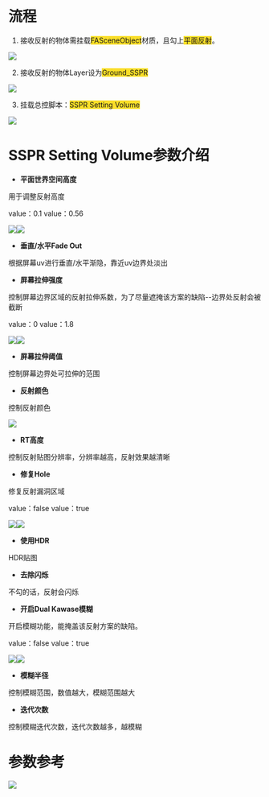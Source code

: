 # 流程
1. 接收反射的物体需挂载<font style="background-color:#FBDE28;">FASceneObject</font>材质，且勾上<font style="background-color:#FBDE28;">平面反射</font>。

![](https://cdn.nlark.com/yuque/0/2024/png/46064633/1730173051771-5682e243-8f54-40ea-83a6-56e4a97f328b.png)

2. 接收反射的物体Layer设为<font style="background-color:#FBDE28;">Ground_SSPR</font>

![](https://cdn.nlark.com/yuque/0/2024/png/46064633/1730173141208-15eba3cf-2519-4d38-8baf-bd085f9590c0.png)

3. 挂载总控脚本：<font style="background-color:#FBDE28;">SSPR Setting Volume</font>

![](https://cdn.nlark.com/yuque/0/2024/png/46064633/1730173351868-f5ddea44-0cdc-474d-bb94-e2f0c352b4a6.png)

# SSPR Setting Volume参数介绍
+ **平面世界空间高度**

用于调整反射高度

value：0.1						  value：0.56

![](https://cdn.nlark.com/yuque/0/2024/png/46064633/1730178504619-4fd59908-22a7-4e15-9612-656cf8027445.png)![](https://cdn.nlark.com/yuque/0/2024/png/46064633/1730178559259-5af6d70f-0148-4449-8774-6d71199b335c.png)

+ **垂直/水平Fade Out**

根据屏幕uv进行垂直/水平渐隐，靠近uv边界处淡出

+ **屏幕拉伸强度**

控制屏幕边界区域的反射拉伸系数，为了尽量遮掩该方案的缺陷--边界处反射会被截断

value：0								value：1.8

![](https://cdn.nlark.com/yuque/0/2024/png/46064633/1730179524474-af250c72-a89d-4023-9ee7-d6afdd341d2b.png)![](https://cdn.nlark.com/yuque/0/2024/png/46064633/1730179699375-249f76fa-4667-44bc-b6ae-40ae6f16199e.png)

+ **屏幕拉伸阈值**

控制屏幕边界处可拉伸的范围

+ **反射颜色**

控制反射颜色

![](https://cdn.nlark.com/yuque/0/2024/png/46064633/1730180066844-bfd8abb7-5103-47e4-b80b-7b8399b45b69.png)

+ **RT高度**

控制反射贴图分辨率，分辨率越高，反射效果越清晰

+ **修复Hole**

修复反射漏洞区域

value：false							value：true

![](https://cdn.nlark.com/yuque/0/2024/png/46064633/1730180530923-766add4b-b143-4e6d-b1e7-a0ea98e39172.png)![](https://cdn.nlark.com/yuque/0/2024/png/46064633/1730180551708-bb8537e3-9839-4b48-a47f-d53313f2c7d8.png)

+ **使用HDR**

HDR贴图

+ **去除闪烁**

不勾的话，反射会闪烁

+ **开启Dual Kawase模糊**

开启模糊功能，能掩盖该反射方案的缺陷。

value：false							value：true

![](https://cdn.nlark.com/yuque/0/2024/png/46064633/1730180696609-aa95ea62-cfaf-418b-830c-5e09f113be20.png)![](https://cdn.nlark.com/yuque/0/2024/png/46064633/1730180719284-b428102f-710a-4b79-9d8f-04dd8807943f.png)

+ **模糊半径**

控制模糊范围，数值越大，模糊范围越大

+ **迭代次数**

控制模糊迭代次数，迭代次数越多，越模糊

# 参数参考
![](https://cdn.nlark.com/yuque/0/2024/png/46064633/1730180986331-0a526c37-efe2-4a11-995c-82cbcf7ccaa1.png)

